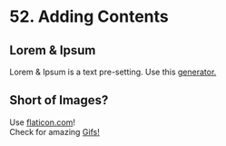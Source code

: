 # 52. Adding Contents
## Lorem & Ipsum
Lorem & Ipsum is a text pre-setting. Use this [generator.](https://loremipsum.io/)   
## Short of Images?
Use [flaticon.com](flaticon.com)!   
Check for amazing [Gifs!](giphy.com)
